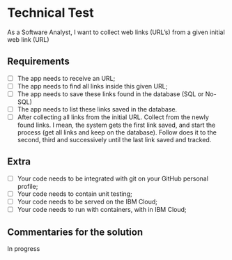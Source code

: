 # Technical Test
As a Software Analyst, I want to collect web links (URL’s) from a given initial web link (URL)

## Requirements
- [ ] The app needs to receive an URL;
- [ ] The app needs to find all links inside this given URL;
- [ ] The app needs to save these links found in the database (SQL or No-SQL)
- [ ] The app needs to list these links saved in the database.
- [ ] After collecting all links from the initial URL. Collect from the newly found links. I mean, the system gets the first link saved, and start the process (get all links and keep on the database). Follow does it to the second, third and successively until the last link saved and tracked.

## Extra
- [ ] Your code needs to be integrated with git on your GitHub personal profile;
- [ ] Your code needs to contain unit testing;
- [ ] Your code needs to be served on the IBM Cloud;
- [ ] Your code needs to run with containers, with in IBM Cloud;

## Commentaries for the solution
In progress
